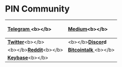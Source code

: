 # PIN Community

<table>
  <thead>
    <tr>
      <th style="text-align:left">
        <p></p>
        <p><a href="https://t.me/floblockchain"><b>Telegram </b></a>&lt;b&gt;&lt;/b&gt;</p>
      </th>
      <th style="text-align:left">
        <p></p>
        <p><a href="https://keybase.io/team/floblockchain"><b>Medium</b></a>&lt;b&gt;&lt;/b&gt;</p>
      </th>
    </tr>
  </thead>
  <tbody>
    <tr>
      <td style="text-align:left"><a href="https://twitter.com/FLOblockchain"><b>Twitter</b></a>&lt;b&gt;&lt;/b&gt;</td>
      <td
      style="text-align:left">&lt;b&gt;&lt;/b&gt;<a href="https://discordapp.com/invite/EzgXH6s"><b>Discor</b></a><b>d</b>
        </td>
    </tr>
    <tr>
      <td style="text-align:left">&lt;b&gt;&lt;/b&gt;<a href="https://www.reddit.com/r/floblockchain/"><b>Reddit</b></a>&lt;b&gt;&lt;/b&gt;</td>
      <td
      style="text-align:left"><a href="https://bitcointalk.org/index.php?topic=236742"><b>Bitcointalk </b></a>&lt;b&gt;&lt;/b&gt;</td>
    </tr>
    <tr>
      <td style="text-align:left"><a href="https://keybase.io/team/floblockchain"><b>Keybase</b></a>&lt;b&gt;&lt;/b&gt;</td>
      <td
      style="text-align:left"></td>
    </tr>
  </tbody>
</table>



